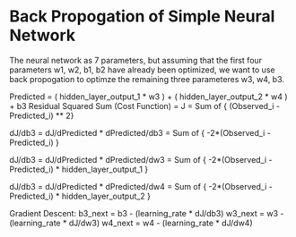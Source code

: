 # Back Propogation of Simple Neural Network

The neural network as 7 parameters, but assuming that the first four parameters w1, w2, b1, b2 have already been optimized, we want to use back propogation to optimze the remaining three parameteres w3, w4, b3.

Predicted = ( hidden_layer_output_1 * w3 ) + ( hidden_layer_output_2 * w4 ) + b3
Residual Squared Sum (Cost Function) = J = Sum of { (Observed_i - Predicted_i) ** 2}

dJ/db3  = dJ/dPredicted * dPredicted/db3
        = Sum of { -2*(Observed_i - Predicted_i) }

dJ/db3  = dJ/dPredicted * dPredicted/dw3 
        = Sum of { -2*(Observed_i - Predicted_i) * hidden_layer_output_1 }
    
dJ/db3  = dJ/dPredicted * dPredicted/dw4
        = Sum of { -2*(Observed_i - Predicted_i) * hidden_layer_output_2 }

Gradient Descent:
b3_next = b3 - (learning_rate * dJ/db3)
w3_next = w3 - (learning_rate * dJ/dw3)
w4_next = w4 - (learning_rate * dJ/dw4)


